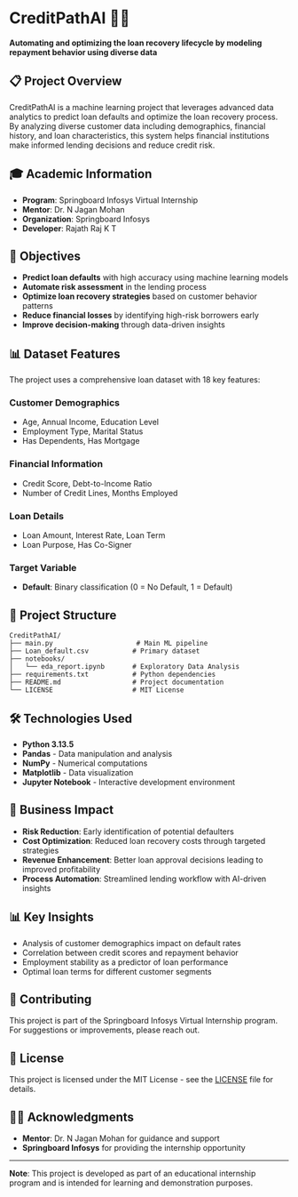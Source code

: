 # CreditPathAI 🏦💡

**Automating and optimizing the loan recovery lifecycle by modeling repayment behavior using diverse data**

## 📋 Project Overview

CreditPathAI is a machine learning project that leverages advanced data analytics to predict loan defaults and optimize the loan recovery process. By analyzing diverse customer data including demographics, financial history, and loan characteristics, this system helps financial institutions make informed lending decisions and reduce credit risk.

## 🎓 Academic Information

- **Program**: Springboard Infosys Virtual Internship
- **Mentor**: Dr. N Jagan Mohan
- **Organization**: Springboard Infosys
- **Developer**: Rajath Raj K T

## 🎯 Objectives

- **Predict loan defaults** with high accuracy using machine learning models
- **Automate risk assessment** in the lending process
- **Optimize loan recovery strategies** based on customer behavior patterns
- **Reduce financial losses** by identifying high-risk borrowers early
- **Improve decision-making** through data-driven insights

## 📊 Dataset Features

The project uses a comprehensive loan dataset with 18 key features:

### Customer Demographics
- Age, Annual Income, Education Level
- Employment Type, Marital Status
- Has Dependents, Has Mortgage

### Financial Information
- Credit Score, Debt-to-Income Ratio
- Number of Credit Lines, Months Employed

### Loan Details
- Loan Amount, Interest Rate, Loan Term
- Loan Purpose, Has Co-Signer

### Target Variable
- **Default**: Binary classification (0 = No Default, 1 = Default)

## 🚀 Project Structure

```
CreditPathAI/
├── main.py                     # Main ML pipeline
├── Loan_default.csv           # Primary dataset
├── notebooks/
│   └── eda_report.ipynb       # Exploratory Data Analysis
├── requirements.txt           # Python dependencies
├── README.md                  # Project documentation
└── LICENSE                    # MIT License
```

## 🛠️ Technologies Used

- **Python 3.13.5**
- **Pandas** - Data manipulation and analysis
- **NumPy** - Numerical computations
- **Matplotlib** - Data visualization
- **Jupyter Notebook** - Interactive development environment



## 🎯 Business Impact

- **Risk Reduction**: Early identification of potential defaulters
- **Cost Optimization**: Reduced loan recovery costs through targeted strategies
- **Revenue Enhancement**: Better loan approval decisions leading to improved profitability
- **Process Automation**: Streamlined lending workflow with AI-driven insights

## 📊 Key Insights

- Analysis of customer demographics impact on default rates
- Correlation between credit scores and repayment behavior
- Employment stability as a predictor of loan performance
- Optimal loan terms for different customer segments

## 🤝 Contributing

This project is part of the Springboard Infosys Virtual Internship program. For suggestions or improvements, please reach out.

## 📄 License

This project is licensed under the MIT License - see the [LICENSE](LICENSE) file for details.

## 👨‍🏫 Acknowledgments

- **Mentor**: Dr. N Jagan Mohan for guidance and support
- **Springboard Infosys** for providing the internship opportunity




---

**Note**: This project is developed as part of an educational internship program and is intended for learning and demonstration purposes.
